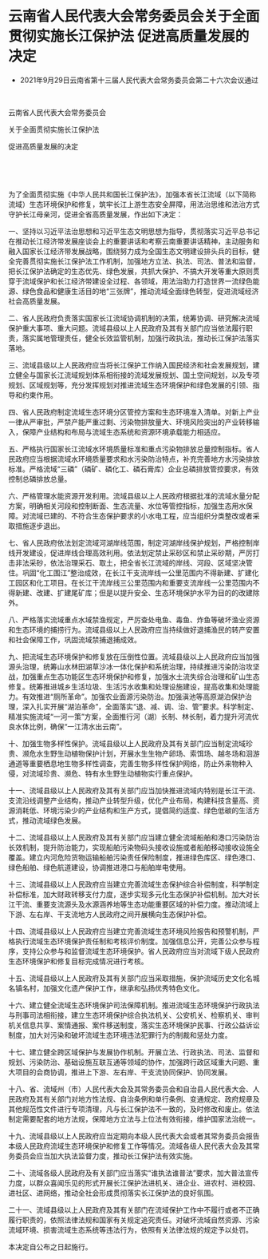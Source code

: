 # 云南省人民代表大会常务委员会关于全面贯彻实施长江保护法  促进高质量发展的决定

- 2021年9月29日云南省第十三届人民代表大会常务委员会第二十六次会议通过

<!-- INFO END -->

​

云南省人民代表大会常务委员会

关于全面贯彻实施长江保护法

促进高质量发展的决定

​

​

为了全面贯彻实施《中华人民共和国长江保护法》，加强本省长江流域（以下简称流域）生态环境保护和修复，筑牢长江上游生态安全屏障，用法治思维和法治方式守护长江母亲河，促进全省高质量发展，作出如下决定：

一、坚持以习近平法治思想和习近平生态文明思想为指导，贯彻落实习近平总书记在推动长江经济带发展座谈会上的重要讲话和考察云南重要讲话精神，主动服务和融入国家长江经济带发展战略，围绕努力成为全国生态文明建设排头兵的目标，健全完善贯彻实施长江保护法工作机制，加强地方立法、执法、司法、普法和监督，把长江保护法确定的生态优先、绿色发展，共抓大保护、不搞大开发等重大原则贯穿于流域保护和长江经济带建设全过程、各领域，用法治助力打造世界一流绿色能源、绿色食品和健康生活目的地“三张牌”，推动流域全面绿色转型，促进流域经济社会高质量发展。

二、省人民政府负责落实国家长江流域协调机制的决策，统筹协调、研究解决流域保护重大事项、重大问题。流域县级以上人民政府及其有关部门应当依法履行职责，落实属地管理责任，健全长效监管机制，加强行政执法，推动长江保护法落实落地。

三、流域县级以上人民政府应当将长江保护工作纳入国民经济和社会发展规划，建立健全与国家长江流域规划体系相衔接的流域发展规划、国土空间规划，以及专项规划、区域规划等，充分发挥规划对推进流域生态环境保护和绿色发展的引领、指导和约束作用。

四、省人民政府制定流域生态环境分区管控方案和生态环境准入清单。对新上产业一律从严审批，严禁产能严重过剩、污染物排放量大、环境风险突出的产业转移输入，保障产业结构和布局与流域生态系统和资源环境承载能力相适应。

五、严格执行国家长江流域水环境质量标准和重点污染物排放总量控制指标。省人民政府应当根据流域水环境质量要求和水污染防治特点，补充完善地方水污染排放标准。严格流域“三磷”（磷矿、磷化工、磷石膏库）企业总磷排放管控要求，有效控制总磷排放总量。

六、严格管理水能资源开发利用。流域县级以上人民政府根据批准的流域水量分配方案，明确相关河段和控制断面、生态流量、水位等管控指标，加强生态用水保障。对流域已建的、不符合生态保护要求的小水电工程，应当组织分类整改或者采取措施逐步退出。

七、省人民政府依法划定流域河湖岸线范围，制定河湖岸线保护规划，严格控制岸线开发建设，促进岸线合理高效利用。依法划定禁止采砂区和禁止采砂期，严厉打击非法采砂，依法治理采石、取土，把全省长江流域的岸线、河段、区域坚决管住。巩固“化工围江”整治成效，在长江干支流岸线一公里范围内不得新建、扩建化工园区和化工项目。在长江干流岸线三公里范围内和重要支流岸线一公里范围内不得新建、改建、扩建尾矿库；但是以提升安全、生态环境保护水平为目的的改建除外。

八、严格落实流域重点水域禁渔规定，严厉查处电鱼、毒鱼、炸鱼等破坏渔业资源和生态环境的捕捞行为。流域县级以上人民政府应当持续做好退捕渔民的转产安置和社会保障工作，巩固流域禁捕退捕成效。

九、把流域生态环境保护和修复放在压倒性位置。流域县级以上人民政府应当加强源头治理，统筹山水林田湖草沙冰一体化保护和系统治理，持续推进污染防治攻坚战，加强重点生态功能区生态环境保护和修复，加强水土流失综合治理和矿山生态修复。统筹推进城乡生活垃圾、生活污水收集和处理设施建设，提高收集和处理能力。有效推进“厕所革命”。加强农业面源污染防治。加强滇池等高原湖泊保护治理，深入扎实开展“湖泊革命”，全面落实“退、减、调、治、管”要求。科学制定、精准实施流域“一河一策”方案，全面推行河（湖）长制、林长制，着力提升河流优良水体比例，确保“一江清水出云南”。

十、加强生物多样性保护。流域县级以上人民政府及其有关部门应当制定流域珍贵、濒危水生野生动植物保护计划，开展水生生物产卵场、索饵场、越冬场和洄游通道等重要栖息地生物多样性调查，完善生物多样性保护网络，防止外来物种入侵，对流域珍贵、濒危、特有水生野生动植物实行重点保护。

十一、流域县级以上人民政府及其有关部门应当加快推进流域内特别是长江干流、支流沿线调整产业结构，推动产业转型升级，优化产业布局，构建科技含量高、资源消耗低、环境污染少的产业结构和生产方式，提倡简约适度、绿色低碳的生活方式，推动流域绿色发展。

十二、流域县级以上人民政府及其有关部门应当建立健全流域船舶和港口污染防治长效机制，提升防治能力，实现船舶污染物码头接收设施或者船舶移动接收设施全覆盖。建立内河危险货物运输船舶污染责任保险制度，推进绿色库区、绿色港口、绿色船舶、绿色航道建设，协调推进港口与船舶岸电使用。

十三、流域县级以上人民政府应当建立完善流域生态保护综合补偿制度，科学制定补偿标准，加大财政转移支付力度，逐步实现多元化生态保护补偿机制。加大对长江干流、重要支流源头及水源涵养地等生态功能重要区域的补偿力度。推动流域上下游、左右岸、干支流地方人民政府之间开展横向生态保护补偿。

十四、流域县级以上人民政府应当建立完善流域生态环境风险报告和预警机制，严格执行流域生态环境保护责任制和考核评价制度。加强信息公开，完善公众参与程序，支持公众参与和监督流域生态环境保护。省人民政府应当对流域下级人民政府生态环境保护和修复目标完成情况进行考核。

十五、流域县级以上人民政府及其有关部门应当采取措施，保护流域历史文化名城名镇名村，加强文化遗产保护工作，继承和弘扬优秀特色文化。

十六、建立健全流域生态环境保护司法保障机制。推进流域生态环境保护行政执法与刑事司法相衔接，建立生态环境保护综合执法机关、公安机关、检察机关、审判机关信息共享、案情通报、案件移送制度，落实生态环境保护民事、行政公益诉讼制度，加大对污染和破坏流域生态环境违法犯罪行为的制裁和惩处力度。

十七、建立健全跨区域保护与发展协作机制。开展立法、行政执法、司法、监督和规划、污染防治、基础设施互联互通等领域的协作，加强跨行政区域重大问题、重大项目的会商协调，推进上下游、左右岸、干支流协同保护、协同发展。

十八、省、流域州（市）人民代表大会及其常务委员会和自治县人民代表大会、人民政府及其有关部门对地方性法规、自治条例和单行条例、变通规定、政府规章及其他规范性文件进行专项清理，凡与长江保护法不一致的，及时修改和废止。依法制定需要配套的地方法规，保障地方立法与上位法有效衔接，维护国家法治统一。

十九、流域县级以上人民政府应当定期向本级人民代表大会或者其常务委员会报告本级人民政府流域生态环境保护和修复工作等情况。流域各级人民代表大会及其常务委员会应当加大执法监督力度，推动长江保护法有效实施。

二十、流域各级人民政府及有关部门应当落实“谁执法谁普法”要求，加大普法宣传力度，以群众喜闻乐见的形式开展长江保护法进机关、进企业、进农村、进校园、进社区、进网络，推动全社会形成贯彻落实长江保护法的良好氛围。

二十一、流域县级以上人民政府及其有关部门在流域保护工作中不履行或者不正确履行职责的，依照法律法规和国家有关规定追究责任。对破坏流域自然资源、污染流域环境、损害流域生态系统等违法行为，依照有关法律法规的规定予以处罚。

本决定自公布之日起施行。

